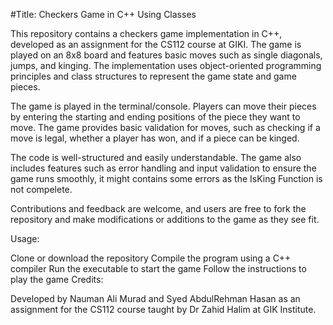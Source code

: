 #Title: Checkers Game in C++ Using Classes


This repository contains a checkers game implementation in C++, developed as an assignment for the CS112 course at GIKI. The game is played on an 8x8 board and features basic moves such as single diagonals, jumps, and kinging. The implementation uses object-oriented programming principles and class structures to represent the game state and game pieces.

The game is played in the terminal/console. Players can move their pieces by entering the starting and ending positions of the piece they want to move. The game provides basic validation for moves, such as checking if a move is legal, whether a player has won, and if a piece can be kinged.

The code is well-structured and easily understandable. The game also includes features such as error handling and input validation to ensure the game runs smoothly, it might contains some errors as the IsKing Function is not compelete.

Contributions and feedback are welcome, and users are free to fork the repository and make modifications or additions to the game as they see fit.

Usage:

Clone or download the repository
Compile the program using a C++ compiler
Run the executable to start the game
Follow the instructions to play the game
Credits:

Developed by Nauman Ali Murad and Syed AbdulRehman Hasan as an assignment for the CS112 course taught by Dr Zahid Halim at GIK Institute.
